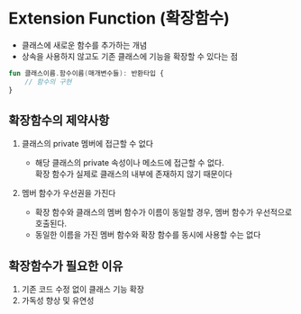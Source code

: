 # Extension Function (확장함수)

- 클래스에 새로운 함수를 추가하는 개념
- 상속을 사용하지 않고도 기존 클래스에 기능을 확장할 수 있다는 점

```kt
fun 클래스이름.함수이름(매개변수들): 반환타입 {
    // 함수의 구현
}
```

## 확장함수의 제약사항
1. 클래스의 private 멤버에 접근할 수 없다   
    - 해당 클래스의 private 속성이나 메소드에 접근할 수 없다.   
        확장 함수가 실제로 클래스의 내부에 존재하지 않기 때문이다

2. 멤버 함수가 우선권을 가진다  
    - 확장 함수와 클래스의 멤버 함수가 이름이 동일할 경우, 멤버 함수가 우선적으로 호출된다.   
    - 동일한 이름을 가진 멤버 함수와 확장 함수를 동시에 사용할 수는 없다

## 확장함수가 필요한 이유
1. 기존 코드 수정 없이 클래스 기능 확장
2. 가독성 향상 및 유연성 
